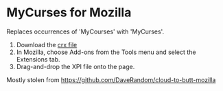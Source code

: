 MyCurses for Mozilla
====================

Replaces occurrences of 'MyCourses' with 'MyCurses'.

1. Download the [crx file]((https://github.com/fruitiex/MyCurses-Mozilla/blob/master/MyCurses.xpi?raw=true))
2. In Mozilla, choose Add-ons from the Tools menu and select the Extensions tab.
3. Drag-and-drop the XPI file onto the page.

Mostly stolen from https://github.com/DaveRandom/cloud-to-butt-mozilla
